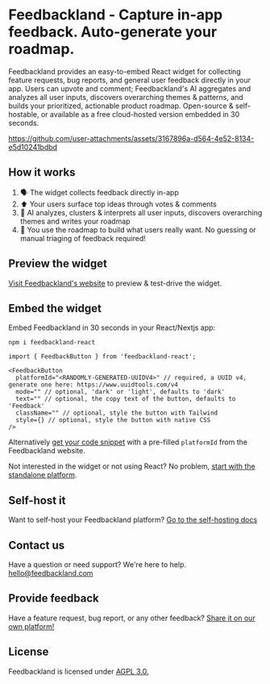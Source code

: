 # Feedbackland - Capture in-app feedback. Auto-generate your roadmap.

Feedbackland provides an easy-to-embed React widget for collecting feature requests, bug reports, and general user feedback directly in your app. Users can upvote and comment; Feedbackland's AI aggregates and analyzes all user inputs, discovers overarching themes & patterns, and builds your prioritized, actionable product roadmap. Open-source & self-hostable, or available as a free cloud-hosted version embedded in 30 seconds.

https://github.com/user-attachments/assets/3167896a-d564-4e52-8134-e5d10241bdbd

## How it works

1. 🗣️ The widget collects feedback directly in-app
2. ⬆️ Your users surface top ideas through votes & comments
3. 🤖 AI analyzes, clusters & interprets all user inputs, discovers overarching themes and writes your roadmap
4. 🚀 You use the roadmap to build what users really want. No guessing or manual triaging of feedback required!

## Preview the widget

[Visit Feedbackland's website](https://www.feedbackland.com) to preview & test-drive the widget.

## Embed the widget

Embed Feedbackland in 30 seconds in your React/Nextjs app:

```
npm i feedbackland-react
```

```tsx
import { FeedbackButton } from 'feedbackland-react';

<FeedbackButton
  platformId="<RANDOMLY-GENERATED-UUIDV4>" // required, a UUID v4, generate one here: https://www.uuidtools.com/v4
  mode="" // optional, 'dark' or 'light', defaults to 'dark'
  text="" // optional, the copy text of the button, defaults to 'Feedback'
  className="" // optional, style the button with Tailwind
  style={} // optional, style the button with native CSS
/>
```

Alternatively [get your code snippet](https://www.feedbackland.com/#embed) with a pre-filled `platformId` from the Feedbackland website.

Not interested in the widget or not using React? No problem, [start with the standalone platform](https://get-started.feedbackland.com).

## Self-host it

Want to self-host your Feedbackland platform? [Go to the self-hosting docs](https://github.com/feedbackland/feedbackland/blob/main/SELFHOSTING.md)

## Contact us

Have a question or need support? We're here to help. [hello@feedbackland.com](mailto:hello@feedbackland.com)

## Provide feedback

Have a feature request, bug report, or any other feedback? [Share it on our own platform!](https://dogfood.feedbackland.com)

## License

Feedbackland is licensed under [AGPL 3.0.](https://github.com/feedbackland/feedbackland?tab=AGPL-3.0-1-ov-file)
